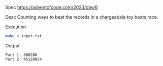 Spec https://adventofcode.com/2023/day/6

Desc Counting ways to beat the records in a chargeabale toy boats race.

Execution

```bash
make < input.txt
```

Output

```
Part 1: 800280
Part 2: 45128024
```

